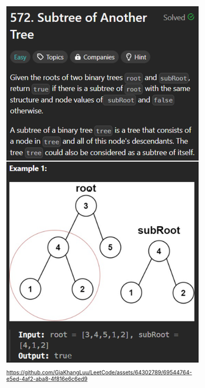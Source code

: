 <img width="565" alt="topic" src="./desc_subtree_of_another_tree.png">
<img width="565" alt="topic" src="./example_subtree_of_another_tree.png">


https://github.com/GiaKhangLuu/LeetCode/assets/64302789/69544764-e5ed-4af2-aba8-4f816e6c6ed9

